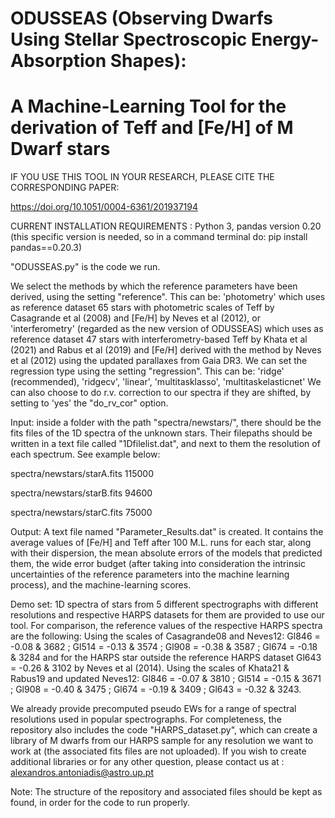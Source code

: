 # ODUSSEAS (Observing Dwarfs Using Stellar Spectroscopic Energy-Absorption Shapes):
# A Machine-Learning Tool for the derivation of Teff and [Fe/H] of M Dwarf stars

IF YOU USE THIS TOOL IN YOUR RESEARCH, PLEASE CITE THE CORRESPONDING PAPER:

https://doi.org/10.1051/0004-6361/201937194


CURRENT INSTALLATION REQUIREMENTS : 
Python 3, pandas version 0.20 (this specific version is needed, so in a command terminal do: pip install pandas==0.20.3)


"ODUSSEAS.py" is the code we run.

We select the methods by which the reference parameters have been derived, using the setting "reference".
This can be: 'photometry' which uses as reference dataset 65 stars with photometric scales of Teff by Casagrande et al (2008) and [Fe/H] by Neves et al (2012), or 'interferometry' (regarded as the new version of ODUSSEAS) which uses as reference dataset 47 stars with interferometry-based Teff by Khata et al (2021) and Rabus et al (2019) and  [Fe/H] derived with the method by Neves et al (2012) using the updated parallaxes from Gaia DR3.
We can set the regression type using the setting "regression".
This can be: 'ridge' (recommended), 'ridgecv', 'linear', 'multitasklasso', 'multitaskelasticnet'
We can also choose to do r.v. correction to our spectra if they are shifted, by setting to 'yes' the "do_rv_cor" option.

Input: inside a folder with the path "spectra/newstars/", there should be the fits files of the 1D spectra of the unknown stars. Their filepaths should be written in a text file called "1Dfilelist.dat", and next to them the resolution of each spectrum. See example below:

spectra/newstars/starA.fits 115000

spectra/newstars/starB.fits 94600

spectra/newstars/starC.fits 75000

Output: A text file named "Parameter_Results.dat" is created. It contains the average values of [Fe/H] and Teff after 100 M.L. runs for each star, along with their dispersion, the mean absolute errors of the models that predicted them, the wide error budget (after taking into consideration the intrinsic uncertainties of the reference parameters into the machine learning process), and the machine-learning scores.

Demo set: 1D spectra of stars from 5 different spectrographs with different resolutions and respective HARPS datasets for them are provided to use our tool. 
For comparison, the reference values of the respective HARPS spectra are the following:
Using the scales of Casagrande08 and Neves12: Gl846 = -0.08 & 3682 ; Gl514 = -0.13 & 3574 ; Gl908 = -0.38 & 3587 ; Gl674 = -0.18 & 3284 and for the HARPS star outside the reference HARPS dataset Gl643 = -0.26 & 3102 by Neves et al (2014).
Using the scales of Khata21 & Rabus19 and updated Neves12: Gl846 = -0.07 & 3810 ; Gl514 = -0.15 & 3671 ; Gl908 = -0.40 & 3475 ; Gl674 = -0.19 & 3409 ; Gl643 = -0.32 & 3243.

We already provide precomputed pseudo EWs for a range of spectral resolutions used in popular spectrographs. For completeness, the repository also includes the code "HARPS_dataset.py", which can create a library of M dwarfs from our HARPS sample for any resolution we want to work at (the associated fits files are not uploaded). If you wish to create additional libraries or for any other question, please contact us at : alexandros.antoniadis@astro.up.pt

Note: The structure of the repository and associated files should be kept as found, in order for the code to run properly.




